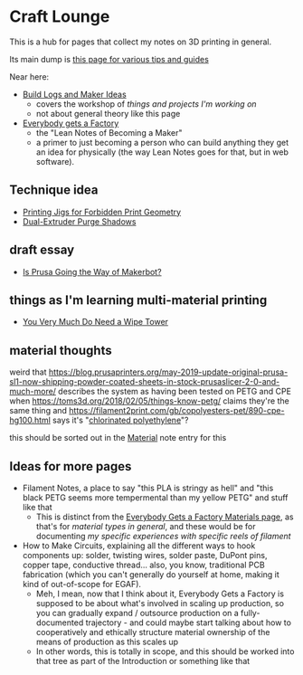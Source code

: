 # Craft Lounge

This is a hub for pages that collect my notes on 3D printing in general.

Its main dump is [this page for various tips and guides](ff08355c-904d-4c3f-a045-0f327bfd6b9b.md)

Near here:

- [Build Logs and Maker Ideas](b2694758-f919-4d46-a29b-7bbf189eab38.md)
  - covers the workshop of *things and projects I'm working on*
  - not about general theory like this page
- [Everybody gets a Factory](8cbd867d-1a63-4d1f-9c83-cab019fe87bd.md)
  - the "Lean Notes of Becoming a Maker"
  - a primer to just becoming a person who can build anything they get an idea for physically (the way Lean Notes goes for that, but in web software).

## Technique idea

- [Printing Jigs for Forbidden Print Geometry](ab78c5ec-389e-4959-965e-570bb157273d.md)
- [Dual-Extruder Purge Shadows](be434ef1-c08d-481c-8976-e1235e3acd0f.md)

## draft essay

- [Is Prusa Going the Way of Makerbot?](5ce33d60-5385-4aed-a86d-4b46190d6057.md)

## things as I'm learning multi-material printing

- [You Very Much Do Need a Wipe Tower](91879ff9-7644-428f-87c8-3bfe87357dde.md)

## material thoughts

weird that https://blog.prusaprinters.org/may-2019-update-original-prusa-sl1-now-shipping-powder-coated-sheets-in-stock-prusaslicer-2-0-and-much-more/ describes the system as having been tested on PETG and CPE when https://toms3d.org/2018/02/05/things-know-petg/ claims they're the same thing and https://filament2print.com/gb/copolyesters-pet/890-cpe-hg100.html says it's "[chlorinated polyethylene](https://en.wikipedia.org/wiki/Chlorinated_polyethylene)"?

this should be sorted out in the [Material][] note entry for this

[Material]: 2e435ad4-c7a6-4f8f-9617-511fb10c431a.md

## Ideas for more pages

- Filament Notes, a place to say "this PLA is stringy as hell" and "this black PETG seems more tempermental than my yellow PETG" and stuff like that
  - This is distinct from the [Everybody Gets a Factory Materials page][EGAFM], as that's for *material types in general*, and these would be for documenting *my specific experiences with specific reels of filament*
- How to Make Circuits, explaining all the different ways to hook components up: solder, twisting wires, solder paste, DuPont pins, copper tape, conductive thread... also, you know, traditional PCB fabrication (which you can't generally do yourself at home, making it kind of out-of-scope for EGAF).
  - Meh, I mean, now that I think about it, Everybody Gets a Factory is supposed to be about what's involved in scaling up production, so you can gradually expand / outsource production on a fully-documented trajectory - and could maybe start talking about how to cooperatively and ethically structure material ownership of the means of production as this scales up
  - In other words, this is totally in scope, and this should be worked into that tree as part of the Introduction or something like that

[EGAFM]: 2e435ad4-c7a6-4f8f-9617-511fb10c431a.md
